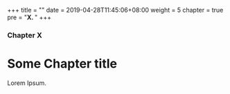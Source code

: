 +++
title = ""
date = 2019-04-28T11:45:06+08:00
weight = 5
chapter = true
pre = "<b>X. </b>"
+++

### Chapter X

# Some Chapter title

Lorem Ipsum.